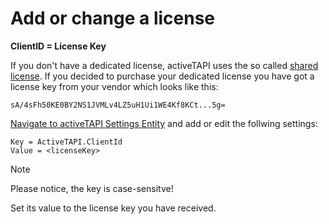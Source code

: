 # Add or change a license

**ClientID = License Key**

If you don't have a dedicated license, activeTAPI uses the so called [shared license](http://activetapi.net/licensing/sharedlicense/?target=_blank). If you decided to purchase your dedicated license you have got a license key from your vendor which looks like this:

`sA/4sFh50KE0BY2NS1JVMLv4LZ5uH1Ui1WE4Kf8KCt...5g=` 

[Navigate to activeTAPI Settings Entity](settingentity.md) and add or edit the follwing settings: 

```
Key = ActiveTAPI.ClientId
Value = <licenseKey>
```

> [!NOTE]
>
> Please notice, the key is case-sensitve!

Set its value to the license key you have received.
